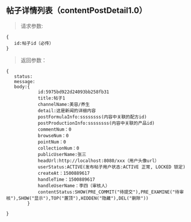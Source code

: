 帖子详情列表（contentPostDetail1.0）
-----------------------------
>请求参数:

    {
       id:帖子id（必传）
    }

>返回参数：

	{
       status:
       message:
       body:{
                id:5975bd922d24093bb258fb31
                title:帖子1
                channelName:美容/养生
                detail:这是新闻的详细内容
                postFormulaInfo:ssssssss(内容中关联的配方id)
                postProductionInfo:ssssssss(内容中关联的产品id)
                commentNum：0
                browseNum：0
                pointNum：0
                collectionNum：0
                publicUserName:张三
                headUrl:http://localhost:8080/xxx（用户头像url）
                userStatus:ACTIVE(发布帖子用户状态:ACTIVE 正常, LOCKED 锁定)
                createAt：1500889617
                handleTime：1500889617
                handleUserName：李四（审核人）
                contentStatus:SHOW(PRE_COMMIT("待提交"),PRE_EXAMINE("待审核"),SHOW("显示"),TOP("置顶"),HIDDEN("隐藏"),DEL("删除"))       
            }
        
	}
